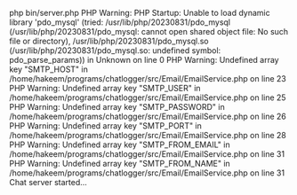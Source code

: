 php bin/server.php
PHP Warning:  PHP Startup: Unable to load dynamic library 'pdo_mysql' (tried: /usr/lib/php/20230831/pdo_mysql (/usr/lib/php/20230831/pdo_mysql: cannot open shared object file: No such file or directory), /usr/lib/php/20230831/pdo_mysql.so (/usr/lib/php/20230831/pdo_mysql.so: undefined symbol: pdo_parse_params)) in Unknown on line 0
PHP Warning:  Undefined array key "SMTP_HOST" in /home/hakeem/programs/chatlogger/src/Email/EmailService.php on line 23
PHP Warning:  Undefined array key "SMTP_USER" in /home/hakeem/programs/chatlogger/src/Email/EmailService.php on line 25
PHP Warning:  Undefined array key "SMTP_PASSWORD" in /home/hakeem/programs/chatlogger/src/Email/EmailService.php on line 26
PHP Warning:  Undefined array key "SMTP_PORT" in /home/hakeem/programs/chatlogger/src/Email/EmailService.php on line 28
PHP Warning:  Undefined array key "SMTP_FROM_EMAIL" in /home/hakeem/programs/chatlogger/src/Email/EmailService.php on line 31
PHP Warning:  Undefined array key "SMTP_FROM_NAME" in /home/hakeem/programs/chatlogger/src/Email/EmailService.php on line 31
Chat server started...
